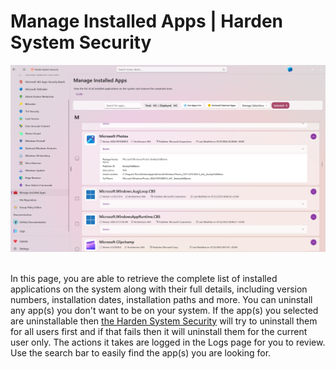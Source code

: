 # Manage Installed Apps | Harden System Security

<div align="center">

<img src="https://raw.githubusercontent.com/HotCakeX/.github/9f8c01aea24dd33804e794ab1fbcb68fb71609dc/Pictures/PNG%20and%20JPG/Harden%20System%20Security%20page%20screenshots/Manage%20Installed%20Apps.png" alt="Manage Installed Apps | Harden System Security">

</div>

<br>

In this page, you are able to retrieve the complete list of installed applications on the system along with their full details, including version numbers, installation dates, installation paths and more. You can uninstall any app(s) you don't want to be on your system. If the app(s) you selected are uninstallable then [the Harden System Security](https://github.com/HotCakeX/Harden-Windows-Security/wiki/Harden-System-Security) will try to uninstall them for all users first and if that fails then it will uninstall them for the current user only. The actions it takes are logged in the Logs page for you to review. Use the search bar to easily find the app(s) you are looking for.

<br>
